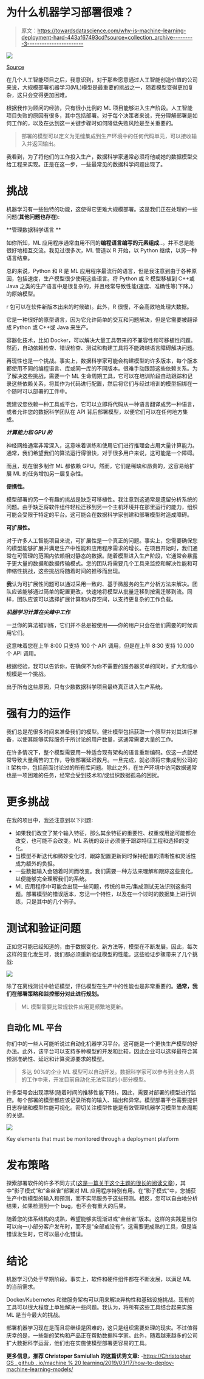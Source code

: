 # 为什么机器学习部署很难？

> 原文：<https://towardsdatascience.com/why-is-machine-learning-deployment-hard-443af67493cd?source=collection_archive---------3----------------------->

![](img/7dff78035949b1791600a07ad6fb270b.png)

[Source](https://cognism.com/revenue-ai)

在几个人工智能项目之后，我意识到，对于那些愿意通过人工智能创造价值的公司来说，大规模部署机器学习(ML)模型是最重要的挑战之一，随着模型变得更加复杂，这只会变得更加困难。

根据我作为顾问的经验，只有很小比例的 ML 项目能够进入生产阶段。人工智能项目失败的原因有很多，其中包括部署。对于每个决策者来说，充分理解部署是如何工作的，以及在达到这一关键步骤时如何降低失败风险是至关重要的。

> 部署的模型可以定义为无缝集成到生产环境中的任何代码单元，可以接收输入并返回输出。

我看到，为了将他们的工作投入生产，数据科学家通常必须将他或她的数据模型交给工程来实现。正是在这一步，一些最常见的数据科学问题出现了。

# 挑战

机器学习有一些独特的功能，这使得它更难大规模部署。这是我们正在处理的一些问题(**其他问题也存在**):

**管理数据科学语言 **

如你所知，ML 应用程序通常由用不同的**编程语言编写的元素组成..**。并不总是能很好地相互交流。我见过很多次，ML 管道以 R 开始，以 Python 继续，以另一种语言结束。

总的来说，Python 和 R 是 ML 应用程序最流行的语言，但是我注意到由于各种原因，包括速度，生产模型很少使用这些语言。将 Python 或 R 模型移植到 C++或 Java 之类的生产语言中是很复杂的，并且经常导致性能(速度、准确性等)下降。)的原始模型。

r 包可以在软件新版本出来的时候破)。此外，R 很慢，不会高效地处理大数据。

它是一种很好的原型语言，因为它允许简单的交互和问题解决，但是它需要被翻译成 Python 或 C++或 Java 来生产。

容器化技术，比如 Docker，可以解决大量工具带来的不兼容性和可移植性问题。然而，自动依赖检查、错误检查、测试和构建工具将不能跨越语言障碍解决问题。

再现性也是一个挑战。事实上，数据科学家可能会构建模型的许多版本，每个版本都使用不同的编程语言、库或同一库的不同版本。很难手动跟踪这些依赖关系。为了解决这些挑战，需要一个 ML 生命周期工具，它可以在培训阶段自动跟踪和记录这些依赖关系，将其作为代码进行配置，然后将它们与经过培训的模型捆绑在一个随时可以部署的工件中。

我建议您依赖一种工具或平台，它可以立即将代码从一种语言翻译成另一种语言，或者允许您的数据科学团队在 API 背后部署模型，以便它们可以在任何地方集成。

***计算能力和 GPU 的***

神经网络通常非常深入，这意味着训练和使用它们进行推理会占用大量计算能力。通常，我们希望我们的算法运行得很快，对于很多用户来说，这可能是一个障碍。

而且，现在很多制作 ML 都依赖 GPU。然而，它们是稀缺和昂贵的，这容易给扩展 ML 的任务增加另一层复杂性。

**便携性。**

模型部署的另一个有趣的挑战是缺乏可移植性。我注意到这通常是遗留分析系统的问题。由于缺乏将软件组件轻松迁移到另一个主机环境并在那里运行的能力，组织可能会受限于特定的平台。这可能会在数据科学家创建和部署模型时造成障碍。

**可扩展性。**

对于许多人工智能项目来说，可扩展性是一个真正的问题。事实上，您需要确保您的模型能够扩展并满足生产中性能和应用程序需求的增长。在项目开始时，我们通常在可管理的范围内依赖相对静态的数据。随着模型进入生产阶段，它通常会暴露于更大量的数据和数据传输模式。您的团队将需要几个工具来监控和解决性能和可伸缩性挑战，这些挑战将随着时间的推移而出现。

**我**认为可扩展性问题可以通过采用一致的、基于微服务的生产分析方法来解决。团队应该能够通过简单的配置更改，快速地将模型从批量迁移到按需迁移到流。同样，团队应该可以选择扩展计算和内存空间，以支持更复杂的工作负载。

***机器学习计算在尖峰中工作***

一旦你的算法被训练，它们并不总是被使用——你的用户只会在他们需要的时候调用它们。

这意味着您在上午 8:00 只支持 100 个 API 调用，但是在上午 8:30 支持 10.000 个 API 调用。

根据经验，我可以告诉你，在确保不为你不需要的服务器买单的同时，扩大和缩小规模是一个挑战。

出于所有这些原因，只有少数数据科学项目最终真正进入生产系统。

# 强有力的运作

我们总是花很多时间来准备我们的模型。健壮模型包括获取一个原型并对其进行准备，以使其能够实际服务于所讨论的用户数量，这通常需要大量的工作。

在许多情况下，整个模型需要用一种适合现有架构的语言重新编码。仅这一点就经常导致大量痛苦的工作，导致部署延迟数月。一旦完成，就必须将它集成到公司的 it 架构中，包括前面讨论过的所有库问题。除此之外，在生产环境中访问数据通常也是一项困难的任务，经常会受到技术和/或组织数据孤岛的困扰。

# 更多挑战

在我的项目中，我还注意到以下问题:

*   如果我们改变了某个输入特征，那么其余特征的重要性、权重或用途可能都会改变，也可能不会改变。ML 系统的设计必须便于跟踪特征工程和选择的变化。
*   当模型不断迭代和微妙变化时，跟踪配置更新同时保持配置的清晰性和灵活性成为额外的负担。
*   一些数据输入会随着时间而改变。我们需要一种方法来理解和跟踪这些变化，以便能够完全理解我们的系统。
*   ML 应用程序中可能会出现一些问题，传统的单元/集成测试无法识别这些问题。部署模型的错误版本，忘记一个特性，以及在一个过时的数据集上进行训练，只是其中的几个例子。

# 测试和验证问题

正如您可能已经知道的，由于数据变化、新方法等，模型在不断发展。因此，每次这样的变化发生时，我们都必须重新验证模型的性能。这些验证步骤带来了几个挑战:

![](img/43cb6c5e4fe5e7051fcb8e4c46b24958.png)

除了在离线测试中验证模型，评估模型在生产中的性能也是非常重要的。**通常，我们在部署策略和监控部分对此进行规划。**

> ML 模型需要比常规软件应用更频繁地更新。

## 自动化 ML 平台

你们中的一些人可能听说过自动化机器学习平台。这可能是一个更快生产模型的好办法。此外，该平台可以支持多种模型的开发和比较，因此企业可以选择最符合其预测准确性、延迟和计算资源要求的模型。

> 多达 90%的企业 ML 模型可以自动开发。数据科学家可以参与到业务人员的工作中来，开发目前自动化无法实现的小部分模型。

许多型号会出现漂移(随着时间的推移性能下降)。因此，需要对部署的模型进行监控。每个部署的模型都应该记录所有的输入、输出和异常。模型部署平台需要提供日志存储和模型性能可视化。密切关注模型性能是有效管理机器学习模型生命周期的关键。

![](img/a8b85e0990e1d8871bca42f586aa0ade.png)

Key elements that must be monitored through a deployment platform

# 发布策略

探索部署软件的许多不同方式([这是一篇关于这个主题的很长的阅读文章](https://medium.com/@copyconstruct/monitoring-in-the-time-of-cloud-native-c87c7a5bfa3e))，其中“影子模式”和“金丝雀”部署对 ML 应用程序特别有用。在“影子模式”中，您捕获生产中新模型的输入和预测，而不实际服务于这些预测。相反，您可以自由地分析结果，如果检测到一个 bug，也不会有重大的后果。

随着您的体系结构的成熟，希望能够实现渐进或“金丝雀”版本。这样的实践是当你可以向一小部分客户发布时，而不是“全部或没有”。这需要更成熟的工具，但是当错误发生时，它可以最小化错误。

# 结论

机器学习仍处于早期阶段。事实上，软件和硬件组件都在不断发展，以满足 ML 的当前需求。

Docker/Kubernetes 和微服务架构可以用来解决异构性和基础设施挑战。现有的工具可以很大程度上单独解决一些问题。我认为，将所有这些工具结合起来实施 ML 是当今最大的挑战。

部署机器学习现在是而且将继续是困难的，这只是组织需要处理的现实。不过值得庆幸的是，一些新的架构和产品正在帮助数据科学家。此外，随着越来越多的公司扩大数据科学运营，他们也在实施使模型部署更容易的工具。

**更多信息，推荐 Christoper Samiullah 的这篇优秀文章:**
-[https://Christopher GS . github . io/machine % 20 learning/2019/03/17/how-to-deploy-machine-learning-models/](https://christophergs.github.io/machine%20learning/2019/03/17/how-to-deploy-machine-learning-models/)